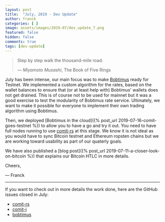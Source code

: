 ```yaml
---
layout: post
title:  "July, 2019 - Dev Update"
author: franck
categories: [ ]
image: assets/images/2019-07/dev_update_7.png
featured: false
hidden: false
comments: true
tags: [dev-update]
---
```


> Step by step walk the thousand-mile road. 
>
> — _Miyamoto Musashi_, The Book of Five Rings

July has been intense, our main focus was to make [Bobtimus](https://github.com/coblox/bobtimus) ready for Testnet.
We implemented a custom algorithm for the rates, based on the wallet balances to ensure that (or at least help with) Bobtimus' wallets does not get drained.
This is of course not to be used for mainnet but it was a good exercise to test the modularity of Bobtimus rate service.
Ultimately, we want to make it possible for everyone to implement their own trading algorithm using Bobtimus.

Then, we deployed [Bobtimus in the cloud]({% post_url 2019-07-16-comit-goes-testnet %})
to allow you to have a go and try it out.
You need to have full nodes running to use [comit-rs](https://github.com/comit-network/comit-rs) at this stage.
We know it is not ideal as you would have to sync Bitcoin testnet and Ethereum ropsten chains but we are working toward usability as part of our quaterly goals.

We have also published a [blog post]({% post_url 2019-07-11-a-closer-look-on-bitcoin %}) that explains our Bitcoin HTLC in more details.

Cheers,

— Franck

---

If you want to check out in more details the work done, here are the GitHub issues closed in July:

- [comit-rs](https://github.com/comit-network/comit-rs/issues?utf8=%E2%9C%93&q=is%3Aissue+sort%3Aupdated-desc+closed%3A2019-07-01..2019-07-31)
- [comit-i](https://github.com/comit-network/comit-i/issues?utf8=%E2%9C%93&q=is%3Aissue+sort%3Aupdated-desc+closed%3A2019-07-01..2019-07-31)
- [bobtimus](https://github.com/coblox/bobtimus/issues?utf8=%E2%9C%93&q=is%3Aissue+sort%3Aupdated-desc+closed%3A2019-07-01..2019-07-31)
